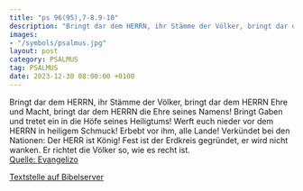 ```yaml
---
title: "ps 96(95),7-8.9-10"
description: "Bringt dar dem HERRN, ihr Stämme der Völker, bringt dar dem HERRN Ehre und Macht, bringt dar dem HERRN die Ehre seines Namens! Bringt Gaben und tretet ein in die Höfe seines Heiligtums!  Werft euch nieder vor dem HERRN in heiligem Schmuck! Erbebt vor ihm, alle Lande! Verkündet be...."
images:
- "/symbols/psalmus.jpg"
layout: post
category: PSALMUS
tag: PSALMUS
date: 2023-12-30 08:00:00 +0100
---
```

Bringt dar dem HERRN, ihr Stämme der Völker, bringt dar dem HERRN Ehre und Macht,
bringt dar dem HERRN die Ehre seines Namens! Bringt Gaben und tretet ein in die Höfe seines Heiligtums! 
Werft euch nieder vor dem HERRN in heiligem Schmuck! Erbebt vor ihm, alle Lande!
Verkündet bei den Nationen: Der HERR ist König! Fest ist der Erdkreis gegründet, er wird nicht wanken.<!--more--> Er richtet die Völker so, wie es recht ist.<br>
[Quelle: Evangelizo](https://evangeliumtagfuertag.org/DE/gospel)

[Textstelle auf Bibelserver](https://www.bibleserver.com/EU/ps96(95),7-8.9-10)
